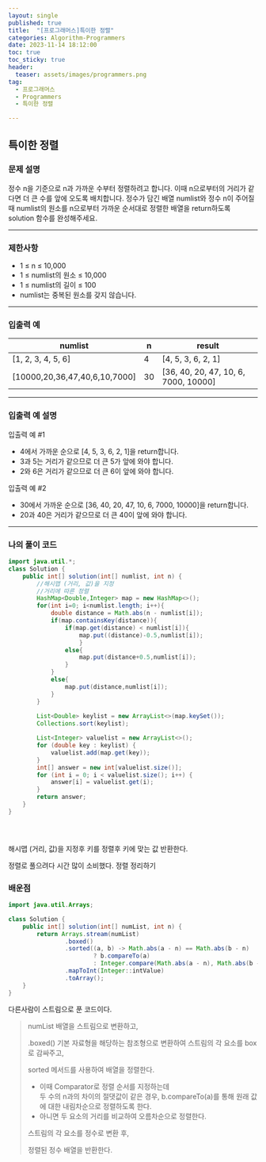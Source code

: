 ```yaml
---
layout: single
published: true
title:  "[프로그래머스]특이한 정렬"
categories: Algorithm-Programmers
date: 2023-11-14 18:12:00
toc: true
toc_sticky: true
header:
  teaser: assets/images/programmers.png
tag:   
  - 프로그래머스
  - Programmers
  - 특이한 정렬

---
```


## 특이한 정렬

### 문제 설명

정수 n을 기준으로 n과 가까운 수부터 정렬하려고 합니다. 이때 n으로부터의 거리가 같다면 더 큰 수를 앞에 오도록 배치합니다. 정수가 담긴 배열 numlist와 정수 n이 주어질 때 numlist의 원소를 n으로부터 가까운 순서대로 정렬한 배열을 return하도록 solution 함수를 완성해주세요.

----------------

### 제한사항

* 1 ≤ n ≤ 10,000
* 1 ≤ numlist의 원소 ≤ 10,000
* 1 ≤ numlist의 길이 ≤ 100
* numlist는 중복된 원소를 갖지 않습니다.

----------------

### 입출력 예

|numlist	|n	|result|
|---|---|---|
|[1, 2, 3, 4, 5, 6]|	4	|[4, 5, 3, 6, 2, 1]|
|[10000,20,36,47,40,6,10,7000]|	30|	[36, 40, 20, 47, 10, 6, 7000, 10000]|

----------------

### 입출력 예 설명

입출력 예 #1  

* 4에서 가까운 순으로 [4, 5, 3, 6, 2, 1]을 return합니다.
* 3과 5는 거리가 같으므로 더 큰 5가 앞에 와야 합니다.
* 2와 6은 거리가 같으므로 더 큰 6이 앞에 와야 합니다.

  
입출력 예 #2  

* 30에서 가까운 순으로 [36, 40, 20, 47, 10, 6, 7000, 10000]을 return합니다.
* 20과 40은 거리가 같으므로 더 큰 40이 앞에 와야 합니다.
   


  
  

  

  

  

----------------

### 나의 풀이 코드

```java
import java.util.*;
class Solution {
    public int[] solution(int[] numlist, int n) {
        //해시맵 (거리, 값)을 지정
        //거리에 따른 정렬
        HashMap<Double,Integer> map = new HashMap<>();
        for(int i=0; i<numlist.length; i++){
            double distance = Math.abs(n - numlist[i]);
            if(map.containsKey(distance)){
                if(map.get(distance) < numlist[i]){
                    map.put((distance)-0.5,numlist[i]);
                    }
                else{
                    map.put(distance+0.5,numlist[i]);
                }
            }
            else{
                map.put(distance,numlist[i]);
            }
        }
        
        List<Double> keylist = new ArrayList<>(map.keySet());
        Collections.sort(keylist);

        List<Integer> valuelist = new ArrayList<>();
        for (double key : keylist) {
            valuelist.add(map.get(key));
        }
        int[] answer = new int[valuelist.size()];
        for (int i = 0; i < valuelist.size(); i++) {
            answer[i] = valuelist.get(i);
        }
        return answer;
    }
}





```
해시맵 (거리, 값)을 지정후 키를 정렬후 키에 맞는 값 반환한다.
  
정렬로 풀으려다 시간 많이 소비했다. 정렬 정리하기 
        

### 배운점

```java
import java.util.Arrays;

class Solution {
    public int[] solution(int[] numList, int n) {
        return Arrays.stream(numList)
                .boxed()
                .sorted((a, b) -> Math.abs(a - n) == Math.abs(b - n)
                        ? b.compareTo(a) 
                        : Integer.compare(Math.abs(a - n), Math.abs(b - n)))
                .mapToInt(Integer::intValue)
                .toArray();
    }
}

```

다른사람이 스트림으로 푼 코드이다.  

> 
> numList 배열을 스트림으로 변환하고,  
> 
> .boxed() 기본 자료형을 해당하는 참조형으로 변환하여 스트림의 각 요소를 box로 감싸주고,  
> 
> sorted 메서드를 사용하여 배열을 정렬한다.  
> * 이때 Comparator로 정렬 순서를 지정하는데   
> 두 수의 n과의 차이의 절댓값이 같은 경우, b.compareTo(a)를 통해 원래 값에 대한 내림차순으로 정렬하도록 한다.   
> * 아니면 두 요소의 거리를 비교하여 오름차순으로 정렬한다.  
>
> 스트림의 각 요소를 정수로 변환 후,  
>
> 정렬된 정수 배열을 반환한다. 